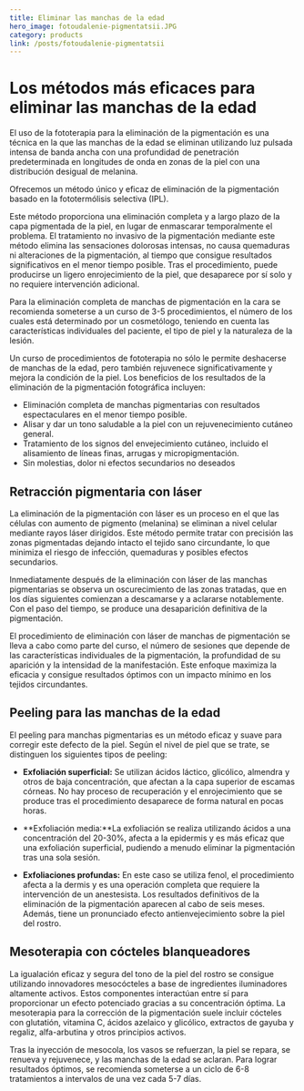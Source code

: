 ```yaml
---
title: Eliminar las manchas de la edad
hero_image: fotoudalenie-pigmentatsii.JPG
category: products
link: /posts/fotoudalenie-pigmentatsii
---
```


# Los métodos más eficaces para eliminar las manchas de la edad

El uso de la fototerapia para la eliminación de la pigmentación es una técnica en la que las manchas de la edad se eliminan utilizando luz pulsada intensa de banda ancha con una profundidad de penetración predeterminada en longitudes de onda en zonas de la piel con una distribución desigual de melanina.

Ofrecemos un método único y eficaz de eliminación de la pigmentación basado en la fototermólisis selectiva (IPL).

Este método proporciona una eliminación completa y a largo plazo de la capa pigmentada de la piel, en lugar de enmascarar temporalmente el problema. El tratamiento no invasivo de la pigmentación mediante este método elimina las sensaciones dolorosas intensas, no causa quemaduras ni alteraciones de la pigmentación, al tiempo que consigue resultados significativos en el menor tiempo posible. Tras el procedimiento, puede producirse un ligero enrojecimiento de la piel, que desaparece por sí solo y no requiere intervención adicional.

Para la eliminación completa de manchas de pigmentación en la cara se recomienda someterse a un curso de 3-5 procedimientos, el número de los cuales está determinado por un cosmetólogo, teniendo en cuenta las características individuales del paciente, el tipo de piel y la naturaleza de la lesión.

Un curso de procedimientos de fototerapia no sólo le permite deshacerse de manchas de la edad, pero también rejuvenece significativamente y mejora la condición de la piel. Los beneficios de los resultados de la eliminación de la pigmentación fotográfica incluyen:

- Eliminación completa de manchas pigmentarias con resultados espectaculares en el menor tiempo posible.
- Alisar y dar un tono saludable a la piel con un rejuvenecimiento cutáneo general.
- Tratamiento de los signos del envejecimiento cutáneo, incluido el alisamiento de líneas finas, arrugas y micropigmentación.
- Sin molestias, dolor ni efectos secundarios no deseados

## Retracción pigmentaria con láser

La eliminación de la pigmentación con láser es un proceso en el que las células con aumento de pigmento (melanina) se eliminan a nivel celular mediante rayos láser dirigidos. Este método permite tratar con precisión las zonas pigmentadas dejando intacto el tejido sano circundante, lo que minimiza el riesgo de infección, quemaduras y posibles efectos secundarios.

Inmediatamente después de la eliminación con láser de las manchas pigmentarias se observa un oscurecimiento de las zonas tratadas, que en los días siguientes comienzan a descamarse y a aclararse notablemente. Con el paso del tiempo, se produce una desaparición definitiva de la pigmentación.

El procedimiento de eliminación con láser de manchas de pigmentación se lleva a cabo como parte del curso, el número de sesiones que depende de las características individuales de la pigmentación, la profundidad de su aparición y la intensidad de la manifestación. Este enfoque maximiza la eficacia y consigue resultados óptimos con un impacto mínimo en los tejidos circundantes.

## Peeling para las manchas de la edad

El peeling para manchas pigmentarias es un método eficaz y suave para corregir este defecto de la piel. Según el nivel de piel que se trate, se distinguen los siguientes tipos de peeling:

- **Exfoliación superficial:** Se utilizan ácidos láctico, glicólico, almendra y otros de baja concentración, que afectan a la capa superior de escamas córneas. No hay proceso de recuperación y el enrojecimiento que se produce tras el procedimiento desaparece de forma natural en pocas horas.

- \*\*Exfoliación media:\*\*La exfoliación se realiza utilizando ácidos a una concentración del 20-30%, afecta a la epidermis y es más eficaz que una exfoliación superficial, pudiendo a menudo eliminar la pigmentación tras una sola sesión.

- **Exfoliaciones profundas:** En este caso se utiliza fenol, el procedimiento afecta a la dermis y es una operación completa que requiere la intervención de un anestesista. Los resultados definitivos de la eliminación de la pigmentación aparecen al cabo de seis meses. Además, tiene un pronunciado efecto antienvejecimiento sobre la piel del rostro.

## Mesoterapia con cócteles blanqueadores

La igualación eficaz y segura del tono de la piel del rostro se consigue utilizando innovadores mesocócteles a base de ingredientes iluminadores altamente activos. Estos componentes interactúan entre sí para proporcionar un efecto potenciado gracias a su concentración óptima. La mesoterapia para la corrección de la pigmentación suele incluir cócteles con glutatión, vitamina C, ácidos azelaico y glicólico, extractos de gayuba y regaliz, alfa-arbutina y otros principios activos.

Tras la inyección de mesocola, los vasos se refuerzan, la piel se repara, se renueva y rejuvenece, y las manchas de la edad se aclaran. Para lograr resultados óptimos, se recomienda someterse a un ciclo de 6-8 tratamientos a intervalos de una vez cada 5-7 días.
